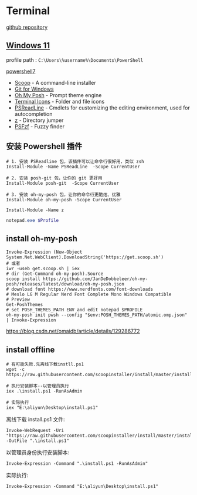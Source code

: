 # Terminal

[github repository](https://github.com/craftzdog/dotfiles-public)

## [Windows 11](https://zhuanlan.zhihu.com/p/137595941)

profile path : `C:\Users\%username%\Documents\PowerShell`

[powershell7](https://github.com/PowerShell/PowerShell/releases)

- [Scoop](https://scoop.sh/) - A command-line installer
- [Git for Windows](https://gitforwindows.org/)
- [Oh My Posh](https://ohmyposh.dev/) - Prompt theme engine
- [Terminal Icons](https://github.com/devblackops/Terminal-Icons) - Folder and file icons
- [PSReadLine](https://docs.microsoft.com/en-us/powershell/module/psreadline/) - Cmdlets for customizing the editing environment, used for autocompletion
- [z](https://www.powershellgallery.com/packages/z) - Directory jumper
- [PSFzf](https://github.com/kelleyma49/PSFzf) - Fuzzy finder

## 安装 Powershell 插件

```shell
# 1. 安装 PSReadline 包，该插件可以让命令行很好用，类似 zsh
Install-Module -Name PSReadLine  -Scope CurrentUser

# 2. 安装 posh-git 包，让你的 git 更好用
Install-Module posh-git  -Scope CurrentUser

# 3. 安装 oh-my-posh 包，让你的命令行更酷炫、优雅
Install-Module oh-my-posh -Scope CurrentUser

Install-Module -Name z
```

```powershell
notepad.exe $Profile
```

## install oh-my-posh

```shell
Invoke-Expression (New-Object System.Net.WebClient).DownloadString('https://get.scoop.sh')
# 或者
iwr -useb get.scoop.sh | iex
# dir (Get-Command oh-my-posh).Source
scoop install https://github.com/JanDeDobbeleer/oh-my-posh/releases/latest/download/oh-my-posh.json
# download font https://www.nerdfonts.com/font-downloads
# Meslo LG M Regular Nerd Font Complete Mono Windows Compatible
# Preview
Get-PoshThemes
# set POSH_THEMES_PATH ENV and edit notepad $PROFILE 
oh-my-posh init pwsh --config "$env:POSH_THEMES_PATH/atomic.omp.json" | Invoke-Expression
```

https://blog.csdn.net/omaidb/article/details/129286772

## install offline

```shell
# 有可能失败.先离线下载instll.ps1
wget -c https://raw.githubusercontent.com/scoopinstaller/install/master/install.ps1

# 执行安装脚本--以管理员执行
iex .\install.ps1 -RunAsAdmin

# 实际执行
iex "E:\aliyun\Desktop\install.ps1"
```

离线下载 install.ps1 文件:

```shell
Invoke-WebRequest -Uri "https://raw.githubusercontent.com/scoopinstaller/install/master/install.ps1" -OutFile ".\install.ps1"
```

以管理员身份执行安装脚本:

```shell
Invoke-Expression -Command ".\install.ps1 -RunAsAdmin"
```

实际执行:

```shell
Invoke-Expression -Command "E:\aliyun\Desktop\install.ps1"
```
